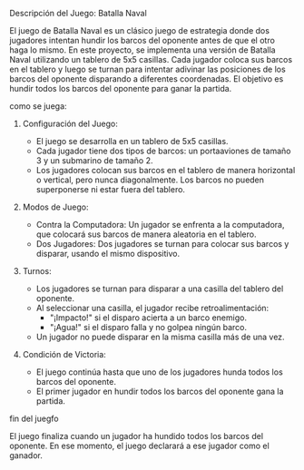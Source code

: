  Descripción del Juego: Batalla Naval

El juego de Batalla Naval es un clásico juego de estrategia donde dos jugadores intentan hundir los barcos del oponente antes de que el otro haga lo mismo. 
En este proyecto, se implementa una versión de Batalla Naval utilizando un tablero de 5x5 casillas. 
Cada jugador coloca sus barcos en el tablero y luego se turnan para intentar adivinar las posiciones de los barcos del oponente disparando a diferentes coordenadas. 
El objetivo es hundir todos los barcos del oponente para ganar la partida.

como se juega:

1. Configuración del Juego:
   - El juego se desarrolla en un tablero de 5x5 casillas.
   - Cada jugador tiene dos tipos de barcos: un portaaviones de tamaño 3 y un submarino de tamaño 2.
   - Los jugadores colocan sus barcos en el tablero de manera horizontal o vertical, pero nunca diagonalmente. Los barcos no pueden superponerse ni estar fuera del tablero.

2. Modos de Juego:
   - Contra la Computadora: Un jugador se enfrenta a la computadora, que colocará sus barcos de manera aleatoria en el tablero.
   - Dos Jugadores: Dos jugadores se turnan para colocar sus barcos y disparar, usando el mismo dispositivo.

3. Turnos:
   - Los jugadores se turnan para disparar a una casilla del tablero del oponente.
   - Al seleccionar una casilla, el jugador recibe retroalimentación:
     - "¡Impacto!" si el disparo acierta a un barco enemigo.
     - "¡Agua!" si el disparo falla y no golpea ningún barco.
   - Un jugador no puede disparar en la misma casilla más de una vez.

4. Condición de Victoria:
   - El juego continúa hasta que uno de los jugadores hunda todos los barcos del oponente.
   - El primer jugador en hundir todos los barcos del oponente gana la partida.


fin del juegfo

El juego finaliza cuando un jugador ha hundido todos los barcos del oponente. En ese momento, el juego declarará a ese jugador como el ganador.
